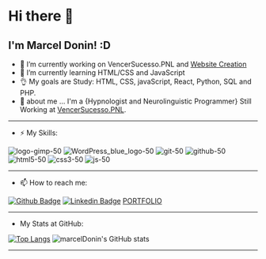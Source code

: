# Hi there 👋

## I'm Marcel Donin! :D



- 🔭 I’m currently working on VencerSucesso.PNL and [Website Creation](https://www.marceldonin.com)
- 🌱 I’m currently learning HTML/CSS and JavaScript
- 👌 My goals are Study: HTML, CSS, javaScript, React, Python, SQL and PHP.
- 💬 about me ...
I'm a {Hypnologist and Neurolinguistic Programmer} Still Working at [VencerSucesso.PNL](https://www.pnl.marceldonin.com).
___

- ⚡ My Skills:

![logo-gimp-50](https://user-images.githubusercontent.com/83168668/116251941-815efc80-a745-11eb-91c7-ceda459ccd7f.png)
![WordPress_blue_logo-50](https://user-images.githubusercontent.com/83168668/116251189-d3535280-a744-11eb-8358-ece69bc01060.png)
![git-50](https://user-images.githubusercontent.com/83168668/116250097-ce41d380-a743-11eb-9413-564cf5d29cee.png)
![github-50](https://user-images.githubusercontent.com/83168668/116250098-ceda6a00-a743-11eb-9dd3-b853b3f012d8.png)
![html5-50](https://user-images.githubusercontent.com/83168668/116250100-ceda6a00-a743-11eb-867d-8526e409d23d.png)
![css3-50](https://user-images.githubusercontent.com/83168668/116250091-ce41d380-a743-11eb-9f7a-e6829acae8bd.png)
![js-50](https://user-images.githubusercontent.com/83168668/116250103-cf730080-a743-11eb-8308-41c54ba399fd.png)

___
- 📫 How to reach me:

[![Github Badge](https://img.shields.io/badge/-Github-000?style=flat-square&logo=Github&logoColor=white&link=https://github.com/marceldonin)](https://github.com/marceldonin)
[![Linkedin Badge](https://img.shields.io/badge/-LinkedIn-blue?style=flat-square&logo=Linkedin&logoColor=white&link=https://www.linkedin.com/in/marceldonin/)](https://www.linkedin.com/in/marceldonin/)
[PORTFOLIO](https://marceldonin.github.io/Portfolio/Site-Portfolio/index.html)
___
- My Stats at GitHub:

[![Top Langs](https://github-readme-stats.vercel.app/api/top-langs/?username=marceldonin&layout=compact)](https://github.com/marceldonin/github-readme-stats)
![marcelDonin's GitHub stats](https://github-readme-stats.vercel.app/api?username=marceldonin&hide=contribs,prs)
___


<!--
**marceldonin/marceldonin** is a ✨ _special_ ✨ repository because its `README.md` (this file) appears on your GitHub profile.

Here are some ideas to get you started:
- 👯 I’m looking to collaborate on ...
- 🤔 I’m looking for help with ...
- 😄 Pronouns: ...
- ⚡ Fun fact: ...

- [Courses](https://www.treinaweb.com.br/cursos-online?q=fagner+pinheiro) 👨🏼‍🏫 - It's are technical courses on many technologies, such as Django, Flask, Python, Kotlin, Flutter, Dart, Git and more
- [Blog](https://www.treinaweb.com.br/blog/author/fagner-pinheiro/) ✍🏼 - I'm write about many things.
- 

-->



